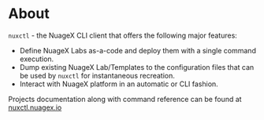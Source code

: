 # About
<code>nuxctl<sup></sup></code> - the NuageX CLI client that offers the following major features:

* Define NuageX Labs as-a-code and deploy them with a single command execution.
* Dump existing NuageX Lab/Templates to the configuration files that can be used by `nuxctl` for instantaneous recreation.
* Interact with NuageX platform in an automatic or CLI fashion.

Projects documentation along with command reference can be found at [nuxctl.nuagex.io](https://nuxctl.nuagex.io)